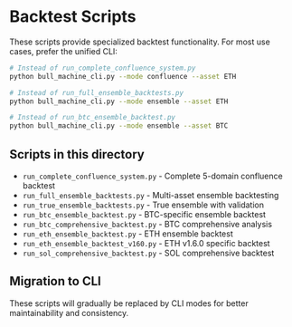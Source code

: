 # Backtest Scripts

These scripts provide specialized backtest functionality. For most use cases, prefer the unified CLI:

```bash
# Instead of run_complete_confluence_system.py
python bull_machine_cli.py --mode confluence --asset ETH

# Instead of run_full_ensemble_backtests.py
python bull_machine_cli.py --mode ensemble --asset ETH

# Instead of run_btc_ensemble_backtest.py
python bull_machine_cli.py --mode ensemble --asset BTC
```

## Scripts in this directory

- `run_complete_confluence_system.py` - Complete 5-domain confluence backtest
- `run_full_ensemble_backtests.py` - Multi-asset ensemble backtesting
- `run_true_ensemble_backtests.py` - True ensemble with validation
- `run_btc_ensemble_backtest.py` - BTC-specific ensemble backtest
- `run_btc_comprehensive_backtest.py` - BTC comprehensive analysis
- `run_eth_ensemble_backtest.py` - ETH ensemble backtest
- `run_eth_ensemble_backtest_v160.py` - ETH v1.6.0 specific backtest
- `run_sol_comprehensive_backtest.py` - SOL comprehensive backtest

## Migration to CLI

These scripts will gradually be replaced by CLI modes for better maintainability and consistency.